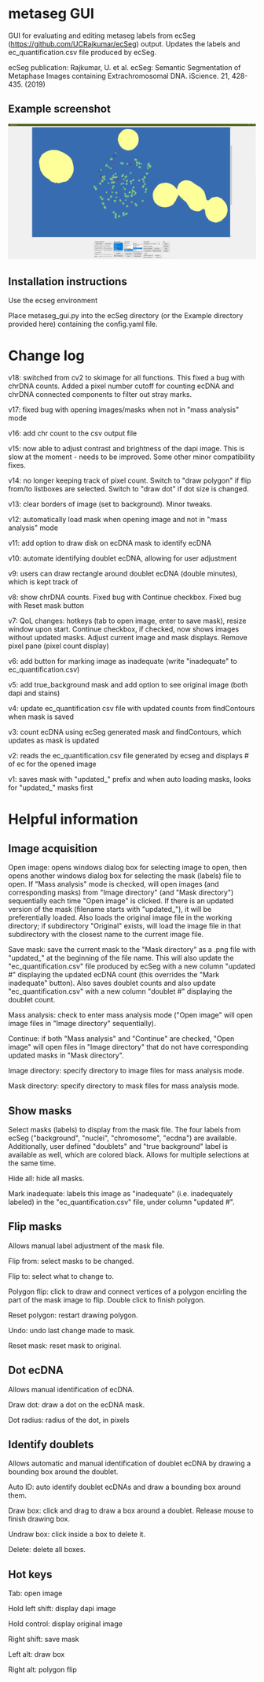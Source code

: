 # metaseg GUI
GUI for evaluating and editing metaseg labels from ecSeg (https://github.com/UCRajkumar/ecSeg) output. Updates the labels and ec_quantification.csv file produced by ecSeg.

ecSeg publication:
Rajkumar, U. et al. ecSeg: Semantic Segmentation of Metaphase Images containing Extrachromosomal DNA. iScience. 21, 428-435. (2019)

## Example screenshot
![alt text](https://github.com/yanglum/metaseg_gui/blob/main/screenshot.png)

## Installation instructions
Use the ecseg environment

Place metaseg_gui.py into the ecSeg directory (or the Example directory provided here) containing the config.yaml file.

# Change log
v18: switched from cv2 to skimage for all functions. This fixed a bug with chrDNA counts. Added a pixel number cutoff for counting ecDNA and chrDNA connected components to filter out stray marks.

v17: fixed bug with opening images/masks when not in "mass analysis" mode

v16: add chr count to the csv output file

v15: now able to adjust contrast and brightness of the dapi image. This is slow at the moment - needs to be improved. Some other minor compatibility fixes.

v14: no longer keeping track of pixel count. Switch to "draw polygon" if flip from/to listboxes are selected. Switch to "draw dot" if dot size is changed.

v13: clear borders of image (set to background). Minor tweaks.

v12: automatically load mask when opening image and not in "mass analysis" mode

v11: add option to draw disk on ecDNA mask to identify ecDNA

v10: automate identifying doublet ecDNA, allowing for user adjustment

v9: users can draw rectangle around doublet ecDNA (double minutes), which is kept track of 

v8: show chrDNA counts. Fixed bug with Continue checkbox. Fixed bug with Reset mask button

v7: QoL changes: hotkeys (tab to open image, enter to save mask), resize window upon start. Continue checkbox, if checked, now shows images without updated masks. Adjust current image and mask displays. Remove pixel pane (pixel count display)

v6: add button for marking image as inadequate (write "inadequate" to ec_quantification.csv)

v5: add true_background mask and add option to see original image (both dapi and stains)

v4: update ec_quantification csv file with updated counts from findContours when mask is saved

v3: count ecDNA using ecSeg generated mask and findContours, which updates as mask is updated

v2: reads the ec_quantification.csv file generated by ecseg and displays # of ec for the opened image

v1: saves mask with "updated_" prefix and when auto loading masks, looks for "updated_" masks first

# Helpful information

## Image acquisition
Open image: opens windows dialog box for selecting image to open, then opens another windows dialog box for selecting the mask (labels) file to open. If "Mass analysis" mode is checked, will open images (and corresponding masks) from "Image directory" (and "Mask directory") sequentially each time "Open image" is clicked. If there is an updated version of the mask (filename starts with "updated_"), it will be preferentially loaded. Also loads the original image file in the working directory; if subdirectory "Original" exists, will load the image file in that subdirectory with the closest name to the current image file.

Save mask: save the current mask to the "Mask directory" as a .png file with "updated_" at the beginning of the file name. This will also update the "ec_quantification.csv" file produced by ecSeg with a new column "updated #" displaying the updated ecDNA count (this overrides the "Mark inadequate" button). Also saves doublet counts and also update "ec_quantification.csv" with a new column "doublet #" displaying the doublet count. 

Mass analysis: check to enter mass analysis mode ("Open image" will open image files in "Image directory" sequentially).

Continue: if both "Mass analysis" and "Continue" are checked, "Open image" will open files in "Image directory" that do not have corresponding updated masks in "Mask directory".

Image directory: specify directory to image files for mass analysis mode.

Mask directory: specify directory to mask files for mass analysis mode.

## Show masks
Select masks (labels) to display from the mask file. The four labels from ecSeg ("background", "nuclei", "chromosome", "ecdna") are available. Additionally, user defined "doublets" and "true background" label is available as well, which are colored black. Allows for multiple selections at the same time.

Hide all: hide all masks.

Mark inadequate: labels this image as "inadequate" (i.e. inadequately labeled) in the "ec_quantification.csv" file, under column "updated #".

## Flip masks
Allows manual label adjustment of the mask file.

Flip from: select masks to be changed.

Flip to: select what to change to.

Polygon flip: click to draw and connect vertices of a polygon encirling the part of the mask image to flip. Double click to finish polygon.

Reset polygon: restart drawing polygon.

Undo: undo last change made to mask.

Reset mask: reset mask to original.

## Dot ecDNA
Allows manual identification of ecDNA.

Draw dot: draw a dot on the ecDNA mask.

Dot radius: radius of the dot, in pixels

## Identify doublets
Allows automatic and manual identification of doublet ecDNA by drawing a bounding box around the doublet.

Auto ID: auto identify doublet ecDNAs and draw a bounding box around them.

Draw box: click and drag to draw a box around a doublet. Release mouse to finish drawing box.

Undraw box: click inside a box to delete it.

Delete: delete all boxes.

## Hot keys
Tab: open image

Hold left shift: display dapi image

Hold control: display original image

Right shift: save mask

Left alt: draw box

Right alt: polygon flip
